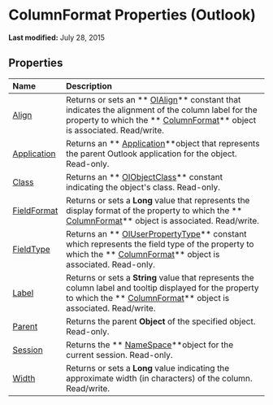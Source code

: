
# ColumnFormat Properties (Outlook)

 **Last modified:** July 28, 2015


## Properties



|**Name**|**Description**|
|:-----|:-----|
| [Align](cea9e062-e338-ee1d-f769-dd5f8beef463.md)|Returns or sets an  ** [OlAlign](9969da94-a084-60a7-6fec-aca029e5b000.md)** constant that indicates the alignment of the column label for the property to which the ** [ColumnFormat](acbbdd97-e695-d1e7-c7ba-24f75efbf22c.md)** object is associated. Read/write.|
| [Application](15cebb62-8ee0-9c3d-2d08-95ccf4c366fe.md)|Returns an  ** [Application](797003e7-ecd1-eccb-eaaf-32d6ddde8348.md)**object that represents the parent Outlook application for the object. Read-only.|
| [Class](655dd5a1-8ea6-469d-e53f-f56b8760fff1.md)|Returns an  ** [OlObjectClass](33d724b3-df3c-2a7f-a80f-93b66d96f588.md)** constant indicating the object's class. Read-only.|
| [FieldFormat](14064b56-65c2-1c7d-1e74-3bfa2d2ccaa7.md)|Returns or sets a  **Long** value that represents the display format of the property to which the ** [ColumnFormat](acbbdd97-e695-d1e7-c7ba-24f75efbf22c.md)** object is associated. Read/write.|
| [FieldType](84a40f6f-72fe-61e5-d85c-7a7c90f3e58a.md)|Returns an  ** [OlUserPropertyType](24a4517a-3e6c-67be-33a3-fc9c2fb3f1d1.md)** constant which represents the field type of the property to which the ** [ColumnFormat](acbbdd97-e695-d1e7-c7ba-24f75efbf22c.md)** object is associated. Read-only.|
| [Label](cf104506-3eca-6695-3d3b-05022ce6fba4.md)|Returns or sets a  **String** value that represents the column label and tooltip displayed for the property to which the ** [ColumnFormat](acbbdd97-e695-d1e7-c7ba-24f75efbf22c.md)** object is associated. Read/write.|
| [Parent](7f90eaba-9ba5-2bf6-91a3-3872ee052d4a.md)|Returns the parent  **Object** of the specified object. Read-only.|
| [Session](6836c80e-5194-0a90-477f-3ed51a91c3b6.md)|Returns the  ** [NameSpace](f0dcaa19-07f5-5d42-a3bf-2e42b7885644.md)**object for the current session. Read-only.|
| [Width](d0dd6c11-bce4-3785-7686-7863466d2380.md)|Returns or sets a  **Long** value indicating the approximate width (in characters) of the column. Read/write.|

